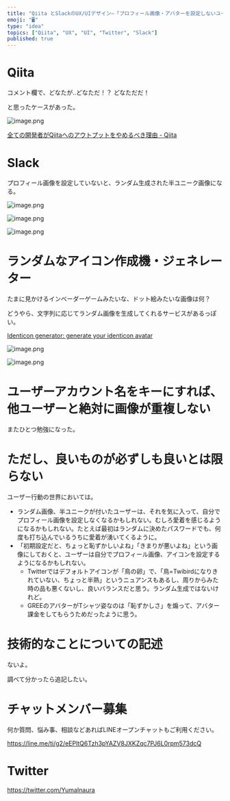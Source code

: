 ```yaml
---
title: "Qiita とSlackのUX/UIデザイン–「プロフィール画像・アバターを設定しないユーザー」のアイコン・画像は、ランダム生成して識別でき"
emoji: "🖥"
type: "idea"
topics: ["Qiita", "UX", "UI", "Twitter", "Slack"]
published: true
---
```


# Qiita

コメント欄で、どなたが‥どなただ！？ どなただだ！

と思ったケースがあった。

![image.png](https://qiita-image-store.s3.amazonaws.com/0/89618/022902fd-0e04-671e-84c0-45b43deaad84.png)

[全ての開発者がQiitaへのアウトプットをやめるべき理由 - Qiita](https://qiita.com/qiitadaisuki/items/2160a390ce91283707a1)



# Slack

プロフィール画像を設定していないと、ランダム生成された半ユニーク画像になる。

![image.png](https://qiita-image-store.s3.amazonaws.com/0/89618/2401d660-204e-25f1-eddb-27178d91e55b.png)


![image.png](https://qiita-image-store.s3.amazonaws.com/0/89618/bdb1f31b-2f49-d0c8-be6a-e5c85b15c859.png)

![image.png](https://qiita-image-store.s3.amazonaws.com/0/89618/ed2e04f8-77a8-7464-1f7e-5a8f8c8f1b42.png)

# ランダムなアイコン作成機・ジェネレーター

たまに見かけるインベーダーゲームみたいな、ドット絵みたいな画像は何？

どうやら、文字列に応じてランダム画像を生成してくれるサービスがあるっぽい。


[Identicon generator: generate your identicon avatar](http://identicon.net/)

![image.png](https://qiita-image-store.s3.amazonaws.com/0/89618/680c646b-13ea-aa37-55a0-ac354d53bee9.png)

![image.png](https://qiita-image-store.s3.amazonaws.com/0/89618/9adbb227-a801-b79a-97d9-5bc1d513e229.png)

# ユーザーアカウント名をキーにすれば、他ユーザーと絶対に画像が重複しない

またひとつ勉強になった。

# ただし、良いものが必ずしも良いとは限らない

ユーザー行動の世界においては。

- ランダム画像、半ユニークが付いたユーザーは、それを気に入って、自分でプロフィール画像を設定しなくなるかもしれない。むしろ愛着を感じるようになるかもしれない。たとえば最初はランダムに決めたパスワードでも、何度も打ち込んでいるうちに愛着が湧いてくるように。
- 「初期設定だと、ちょっと恥ずかしいよね」「きまりが悪いよね」という画像にしておくと、ユーザーは自分でプロフィール画像、アイコンを設定するようになるかもしれない。
  - Twitterではデフォルトアイコンが「鳥の卵」で、「鳥=Twibirdになりきれていない、ちょっと半熟」というニュアンスもあるし、周りからみた時の品も悪くないし、良いバランスだと思う。ランダム生成ではないけれど。
  - GREEのアバターがTシャツ姿なのは「恥ずかしさ」を煽って、アバター課金をしてもらうためだったように思う。

# 技術的なことについての記述

ないよ。

調べて分かったら追記したい。









<!-- Update From Qiita API -->

# チャットメンバー募集


何か質問、悩み事、相談などあればLINEオープンチャットもご利用ください。

https://line.me/ti/g2/eEPltQ6Tzh3pYAZV8JXKZqc7PJ6L0rpm573dcQ





# Twitter


https://twitter.com/YumaInaura


<!-- Update From Qiita API -->


